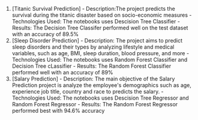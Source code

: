 1.   [Titanic Survival Prediction]
    -  Description:The project predicts the survival during the titanic disaster based on socio-economic measures
    - Technologies Used: The notebooks uses Descision Tree Classifier
    - Results: The Decision Tree Classifer performed well on the test dataset with an accuracy of 89.5%
2.   [Sleep Disorder Prediction]
    - Description: The project aims to predict sleep disorders and their types by analyzing lifestyle and medical variables, such as age, BMI, sleep duration, 
blood pressure, and more
    - Technologies Used: The notebooks uses Random Forest Classifier and Decision Tree cLassifier
    - Results: The Random Forest Classifier performed well with an accuracy of 89%
3.   [Salary Prediction]
    - Description: The main objective of the Salary Prediction project is analyze the employee's demographics such as  age, experience job title, country and race to predicts the salary.
    - Technologies Used: The notebooks uses Descision Tree Regressor and Random Forest Regressor
    - Results: The Random Forest Regressor performed best with 94.6% accuracy
